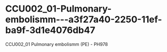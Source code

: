 # CCU002_01-Pulmonary-embolismm---a3f27a40-2250-11ef-ba9f-3d1e4076db47
CCU002_01 Pulmonary embolismm (PE) - PH978
